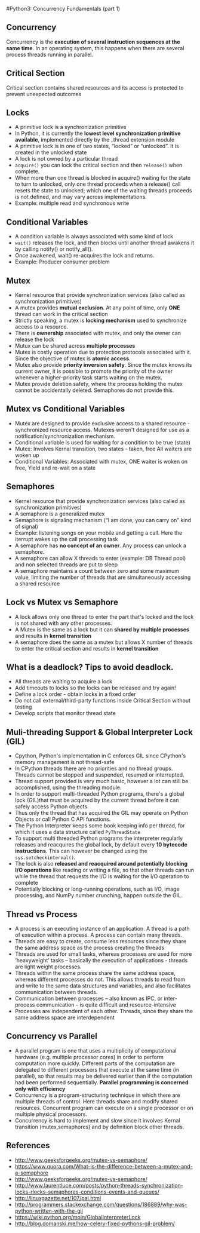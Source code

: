 #Python3: Concurrency Fundamentals (part 1)


## Concurrency
  Concurrency is the **execution of several instruction sequences at the same time**. In an operating system, this happens when there are several process threads running in parallel.

## Critical Section
  Critical section contains shared resources and its access is protected  to prevent unexpected outcomes

## Locks
  - A primitive lock is a synchronization primitive
  - In Python, it is currently the **lowest level synchronization primitive available**, implemented directly by the _thread extension module
  - A primitive lock is in one of two states, “locked” or “unlocked”. It is created in the unlocked state
  - A lock is not owned by a particular thread
  - `acquire()` you can lock the critical section and then `release()` when complete. 
  - When more than one thread is blocked in acquire() waiting for the state to turn to unlocked, only one thread proceeds when a release() call resets the state to unlocked; which one of the waiting threads proceeds is not defined, and may vary across implementations.
  - Example: multiple read and synchronous write

## Conditional Variables
  - A condition variable is always associated with some kind of lock
  - `wait()` releases the lock, and then blocks until another thread awakens it by calling notify() or notify_all(). 
  - Once awakened, wait() re-acquires the lock and returns. 
  - Example: Producer consumer problem


## Mutex
  - Kernel resource that provide synchronization services (also called as synchronization primitives)
  - A mutex provides **mutual exclusion**. At any point of time, only **ONE** thread can work in the critical section
  - Strictly speaking, a mutex is **locking mechanism** used to synchronize access to a resource.
  - There is **ownership** associated with mutex, and only the owner can release the lock
  - Mutux can be shared across **multiple processes**
  - Mutex is costly operation due to protection protocols associated with it. Since the objective of mutex is **atomic access**.
  - Mutex also provide **priority inversion safety**. Since the mutex knows its current owner, it is possible to promote the priority of the owner whenever a higher-priority task starts waiting on the mutex.
  - Mutex provide deletion safety, where the process holding the mutex cannot be accidentally deleted. Semaphores do not provide this.

## Mutex vs Conditional Variables  
  - Mutex are designed to provide exclusive access to a shared resource - synchronized resource access. Mutexes weren't designed for use as a notification/synchronization mechanism.
  - Conditional variable is used for waiting for a condition to be true (state)
  - Mutex: Involves Kernal transition, two states - taken, free All waiters are woken up
  - Conditional Variables: Associated with mutex, ONE waiter is woken on free, Yield and re-wait on a state  

## Semaphores
  - Kernel resource that provide synchronization services (also called as synchronization primitives)
  - A semaphore is a generalized mutex
  - Semaphore is signaling mechanism (“I am done, you can carry on” kind of signal)
  - Example: listening songs on your mobile and getting a call. Here the iterrupt wakes up the call processing task
  - A semaphore has **no concept of an owner**. Any process can unlock a semaphore.
  - A semaphore can allow X threads to enter (example: DB Thread pool) and non selected threads are put to sleep
  - A semaphore maintains a count between zero and some maximum value, limiting the number of threads that are simultaneously accessing a shared resource

## Lock vs Mutex vs Semaphore
  - A lock allows only one thread to enter the part that's locked and the lock is not shared with any other processes.
  - A Mutex is the same as a lock but it can **shared by multiple processes** and results in **kernel transition**
  - A semaphore does the same as a mutex but allows X number of threads to enter the critical section and results in **kernel transition**  

## What is a deadlock? Tips to avoid deadlock.
  - All threads are waiting to acquire a lock
  - Add timeouts to locks so the locks can be released and try again!
  - Define a lock order - obtain locks in a fixed order
  - Do not call external/third-party functions inside Critical Section without testing
  - Develop scripts that monitor thread state

##  Muli-threading Support & Global Interpreter Lock (GIL)
  - Cpython, Python's implementation in C enforces GIL since CPython's memory management is not thread-safe
  - In CPython threads there are no priorities and no thread groups. Threads cannot be stopped and suspended, resumed or interrupted. 
  - Thread support provided is very much basic, however a lot can still be accomplished, using the threading module.
  - In order to support multi-threaded Python programs, there's a global lock (GIL)that must be acquired by the current thread before it can safely access Python objects.
  - Thus only the thread that has acquired the GIL may operate on Python Objects or call Python C API functions.
  - The Python Interpreter keeps some book keeping info per thread, for which it uses a data structure called `PyThreadState`
  - To support multi threaded Python programs the interpreter regularly releases and reacquires the global lock, by default every **10 bytecode instructions**. This can however be changed using the `sys.setcheckinterval()`. 
  - The lock is also **released and reacquired around potentially blocking I/O operations** like reading or writing a file, so that other threads can run while the thread that requests the I/O is waiting for the I/O operation to complete
  - Potentially blocking or long-running operations, such as I/O, image processing, and NumPy number crunching, happen outside the GIL.


## Thread vs Process
  - A process is an executing instance of an application. A thread is a path of execution within a process. A process can contain many threads. 
  - Threads are easy to create, consume less resources since they share the same address space as the process creating the threads
  - Threads are used for small tasks, whereas processes are used for more ‘heavyweight’ tasks – basically the execution of applications - threads are light weight processes.
  - Threads within the same process share the same address space, whereas different processes do not. This allows threads to read from and write to the same data structures and variables, and also facilitates communication between threads. 
  - Communication between processes – also known as IPC, or inter-process communication – is quite difficult and resource-intensive
  - Processes are independent of each other.  Threads, since they share the same address space are interdependent

## Concurrency vs Parallel   
  - A parallel program is one that uses a multiplicity of computational hardware (e.g. multiple processor cores) in order to perform computation more quickly. Different parts of the computation are delegated to different processors that execute at the same time (in parallel), so that results may be delivered earlier than if the computation had been performed sequentially. **Parallel programming is concerned only with efficiency**
  - Concurrency is a program-structuring technique in which there are multiple threads of control. Here threads share and modify shared resources. Concurrent program can execute on a single processor or on multiple physical processors.
  - Concurrency is hard to implement and slow since it involves Kernal transition (mutex,semaphores) and by definition block other threads.

 
## References
  - http://www.geeksforgeeks.org/mutex-vs-semaphore/
  - https://www.quora.com/What-is-the-difference-between-a-mutex-and-a-semaphore
  - http://www.geeksforgeeks.org/mutex-vs-semaphore/
  - http://www.laurentluce.com/posts/python-threads-synchronization-locks-rlocks-semaphores-conditions-events-and-queues/
  - http://linuxgazette.net/107/pai.html
  - http://programmers.stackexchange.com/questions/186889/why-was-python-written-with-the-gil
  - https://wiki.python.org/moin/GlobalInterpreterLock
  - http://blog.domanski.me/how-celery-fixed-pythons-gil-problem/
